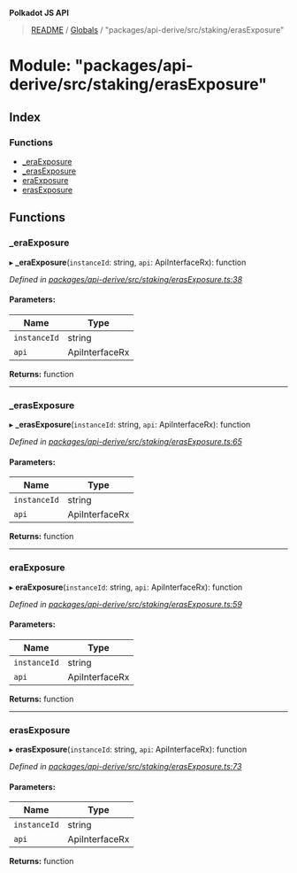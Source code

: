 **Polkadot JS API**

> [README](../README.md) / [Globals](../globals.md) / "packages/api-derive/src/staking/erasExposure"

# Module: "packages/api-derive/src/staking/erasExposure"

## Index

### Functions

* [\_eraExposure](_packages_api_derive_src_staking_erasexposure_.md#_eraexposure)
* [\_erasExposure](_packages_api_derive_src_staking_erasexposure_.md#_erasexposure)
* [eraExposure](_packages_api_derive_src_staking_erasexposure_.md#eraexposure)
* [erasExposure](_packages_api_derive_src_staking_erasexposure_.md#erasexposure)

## Functions

### \_eraExposure

▸ **_eraExposure**(`instanceId`: string, `api`: ApiInterfaceRx): function

*Defined in [packages/api-derive/src/staking/erasExposure.ts:38](https://github.com/polkadot-js/api/blob/8631f68ba/packages/api-derive/src/staking/erasExposure.ts#L38)*

#### Parameters:

Name | Type |
------ | ------ |
`instanceId` | string |
`api` | ApiInterfaceRx |

**Returns:** function

___

### \_erasExposure

▸ **_erasExposure**(`instanceId`: string, `api`: ApiInterfaceRx): function

*Defined in [packages/api-derive/src/staking/erasExposure.ts:65](https://github.com/polkadot-js/api/blob/8631f68ba/packages/api-derive/src/staking/erasExposure.ts#L65)*

#### Parameters:

Name | Type |
------ | ------ |
`instanceId` | string |
`api` | ApiInterfaceRx |

**Returns:** function

___

### eraExposure

▸ **eraExposure**(`instanceId`: string, `api`: ApiInterfaceRx): function

*Defined in [packages/api-derive/src/staking/erasExposure.ts:59](https://github.com/polkadot-js/api/blob/8631f68ba/packages/api-derive/src/staking/erasExposure.ts#L59)*

#### Parameters:

Name | Type |
------ | ------ |
`instanceId` | string |
`api` | ApiInterfaceRx |

**Returns:** function

___

### erasExposure

▸ **erasExposure**(`instanceId`: string, `api`: ApiInterfaceRx): function

*Defined in [packages/api-derive/src/staking/erasExposure.ts:73](https://github.com/polkadot-js/api/blob/8631f68ba/packages/api-derive/src/staking/erasExposure.ts#L73)*

#### Parameters:

Name | Type |
------ | ------ |
`instanceId` | string |
`api` | ApiInterfaceRx |

**Returns:** function
